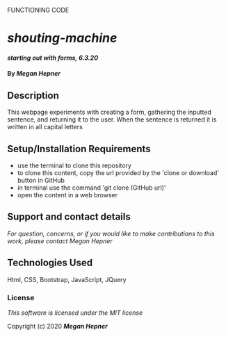 FUNCTIONING CODE



# _shouting-machine_


#### _starting out with forms, 6.3.20_

#### By _**Megan Hepner**_

## Description
  This webpage experiments with creating a form, gathering the inputted sentence, and returning it to the user. When the sentence is returned it is written in all capital letters


## Setup/Installation Requirements

* use the terminal to clone this repository 
* to clone this content, copy the url provided by the 'clone or download' button in GitHub
* in terminal use the command 'git clone (GitHub url)'
* open the content in a web browser

## Support and contact details

_For question, concerns, or if you would like to make contributions to this work, please contact Megan Hepner_

## Technologies Used

Html, CSS, Bootstrap, JavaScript, JQuery

### License

*This software is licensed under the MIT license*

Copyright (c) 2020 **_Megan Hepner_**